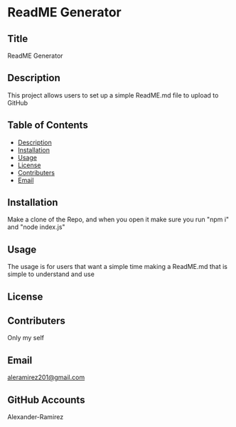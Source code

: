 # ReadME Generator

  ## Title
  ReadME Generator

  ## Description
   This project allows  users to set up a simple ReadME.md file to upload to GitHub

  ## Table of Contents
  - [Description](#Description)
  - [Installation](#Installation)
  - [Usage](#Usage)
  - [License](#License)
  - [Contributers](#Contributers)
  - [Email](#Email)

  ## Installation
  Make a clone of the Repo, and when you open it make sure you run "npm i" and "node index.js"

  ## Usage
  The usage is for users that want a simple time making a ReadME.md that is simple to understand and use

  ## License
  
   

  ## Contributers
  Only my self

  ## Email
  aleramirez201@gmail.com

  ## GitHub Accounts
  Alexander-Ramirez

